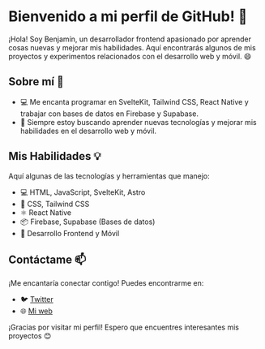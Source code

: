# Bienvenido a mi perfil de GitHub! 👋

¡Hola! Soy Benjamín, un desarrollador frontend apasionado por aprender cosas nuevas y mejorar mis habilidades. Aquí encontrarás algunos de mis proyectos y experimentos relacionados con el desarrollo web y móvil. 😄

## Sobre mí 🚀

- 💻 Me encanta programar en SvelteKit, Tailwind CSS, React Native y trabajar con bases de datos en Firebase y Supabase.
- 🌱 Siempre estoy buscando aprender nuevas tecnologías y mejorar mis habilidades en el desarrollo web y móvil.

## Mis Habilidades 💡

Aquí algunas de las tecnologías y herramientas que manejo:

- 💻 HTML, JavaScript, SvelteKit, Astro
- 🎨 CSS, Tailwind CSS
- ⚛️ React Native
- 📦 Firebase, Supabase (Bases de datos)
- 🚀 Desarrollo Frontend y Móvil

## Contáctame 📫

¡Me encantaría conectar contigo! Puedes encontrarme en:

- 🐦 [Twitter](https://twitter.com/zomvr2)
- 🌐 [Mi web](https://zomvr.me)

¡Gracias por visitar mi perfil! Espero que encuentres interesantes mis proyectos 😊
